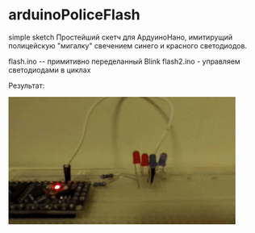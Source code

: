 # arduinoPoliceFlash
simple sketch
Простейший скетч для АрдуиноНано, имитирущий полицейскую "мигалку" свечением синего и красного светодиодов. 

flash.ino  -- примитивно переделанный Blink
flash2.ino  - управляем светодиодами в циклах



Результат:



![demo](https://github.com/Kuldyaev/arduinoPoliceFlash/blob/main/flesh.gif)
